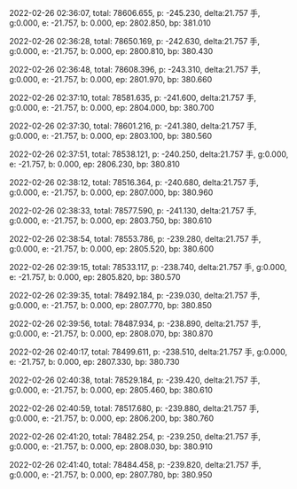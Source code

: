 2022-02-26 02:36:07, total: 78606.655, p: -245.230, delta:21.757 手, g:0.000, e: -21.757, b: 0.000, ep: 2802.850, bp: 381.010

2022-02-26 02:36:28, total: 78650.169, p: -242.630, delta:21.757 手, g:0.000, e: -21.757, b: 0.000, ep: 2800.810, bp: 380.430

2022-02-26 02:36:48, total: 78608.396, p: -243.310, delta:21.757 手, g:0.000, e: -21.757, b: 0.000, ep: 2801.970, bp: 380.660

2022-02-26 02:37:10, total: 78581.635, p: -241.600, delta:21.757 手, g:0.000, e: -21.757, b: 0.000, ep: 2804.000, bp: 380.700

2022-02-26 02:37:30, total: 78601.216, p: -241.380, delta:21.757 手, g:0.000, e: -21.757, b: 0.000, ep: 2803.100, bp: 380.560

2022-02-26 02:37:51, total: 78538.121, p: -240.250, delta:21.757 手, g:0.000, e: -21.757, b: 0.000, ep: 2806.230, bp: 380.810

2022-02-26 02:38:12, total: 78516.364, p: -240.680, delta:21.757 手, g:0.000, e: -21.757, b: 0.000, ep: 2807.000, bp: 380.960

2022-02-26 02:38:33, total: 78577.590, p: -241.130, delta:21.757 手, g:0.000, e: -21.757, b: 0.000, ep: 2803.750, bp: 380.610

2022-02-26 02:38:54, total: 78553.786, p: -239.280, delta:21.757 手, g:0.000, e: -21.757, b: 0.000, ep: 2805.520, bp: 380.600

2022-02-26 02:39:15, total: 78533.117, p: -238.740, delta:21.757 手, g:0.000, e: -21.757, b: 0.000, ep: 2805.820, bp: 380.570

2022-02-26 02:39:35, total: 78492.184, p: -239.030, delta:21.757 手, g:0.000, e: -21.757, b: 0.000, ep: 2807.770, bp: 380.850

2022-02-26 02:39:56, total: 78487.934, p: -238.890, delta:21.757 手, g:0.000, e: -21.757, b: 0.000, ep: 2808.070, bp: 380.870

2022-02-26 02:40:17, total: 78499.611, p: -238.510, delta:21.757 手, g:0.000, e: -21.757, b: 0.000, ep: 2807.330, bp: 380.730

2022-02-26 02:40:38, total: 78529.184, p: -239.420, delta:21.757 手, g:0.000, e: -21.757, b: 0.000, ep: 2805.460, bp: 380.610

2022-02-26 02:40:59, total: 78517.680, p: -239.880, delta:21.757 手, g:0.000, e: -21.757, b: 0.000, ep: 2806.200, bp: 380.760

2022-02-26 02:41:20, total: 78482.254, p: -239.250, delta:21.757 手, g:0.000, e: -21.757, b: 0.000, ep: 2808.030, bp: 380.910

2022-02-26 02:41:40, total: 78484.458, p: -239.820, delta:21.757 手, g:0.000, e: -21.757, b: 0.000, ep: 2807.780, bp: 380.950